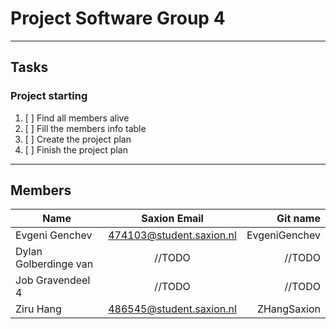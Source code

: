 # Project Software Group 4  

---  

## Tasks  
### Project starting  
1.   [ ] Find all members alive
2.   [ ] Fill the members info table
3.   [ ] Create the project plan 
4.   [ ] Finish the project plan  

---  
## Members  
| Name        | Saxion Email           | Git name  |
| ------------- |:-------------:| -----:|
| Evgeni Genchev      | 474103@student.saxion.nl | EvgeniGenchev|
| Dylan Golberdinge van     | //TODO     |  //TODO |
| Job Gravendeel 4 | //TODO      |    //TODO |
| Ziru Hang | 486545@student.saxion.nl     |    ZHangSaxion | 
